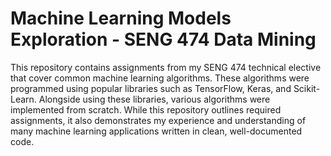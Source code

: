 # Machine Learning Models Exploration - SENG 474 Data Mining

This repository contains assignments from my SENG 474 technical elective that cover common machine learning algorithms. These
algorithms were programmed using popular libraries such as TensorFlow, Keras, and Scikit-Learn. Alongside using these libraries, various algorithms
were implemented from scratch. While this repository outlines required assignments, it also demonstrates my experience and understanding of many 
machine learning applications written in clean, well-documented code. 
